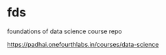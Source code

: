 # fds
foundations of data science  course repo

https://padhai.onefourthlabs.in/courses/data-science

